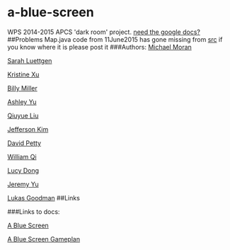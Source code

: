 # a-blue-screen
WPS 2014-2015 APCS 'dark room' project. [need the google docs?](#links-to-docs)
##Problems
Map.java code from 11June2015 has gone missing from
[src](https://github.com/wps-2014-2015-apcs/a-blue-screen/tree/master/src)
if you know where it is please post it
###Authors:
[Michael Moran](mailto:haelmic3@gmail.com)
		
		
[Sarah Luettgen](mailto:sarah.luettgen@gmail.com)
		
		
[Kristine Xu](mailto:xu.cupcake.kristine@gmail.com)
		
		
[Billy Miller](mailto:wbrm77@gmail.com)
		
		
[Ashley Yu](mailto:ash.yu08@gmail.com)
		
		
[Qiuyue Liu](mailto:qiuyueliu97@gmail.com)
		
		
[Jefferson Kim](mailto:jeffersonkim97@gmail.com)
		
		
[David Petty](mailto:dpetty@winchesterps.org)
		
		
[William Qi](mailto:will.qi98@gmail.com)
		
		
<!--[1605035@wpsstudent.com](mailto:1605035@wpsstudent.com)


		-->
[Lucy Dong](mailto:lucydong22@gmail.com)
		
		
[Jeremy Yu](mailto:farmeryu@gmail.com)
		
		
[Lukas Goodman](mailto:lukasrossgoodman@gmail.com)
##Links

###Links to docs:

[A Blue Screen](https://docs.google.com/document/d/1Hp0Nv7hgZM88qkajNC9Hs57XBNz90YUl7AC6pRJqdgc/)

[A Blue Screen Gameplan](https://docs.google.com/document/d/1gHwWLMsIPCt5yStfbBdxXBVj23sxi-I5mRu6wq9XLws/)

